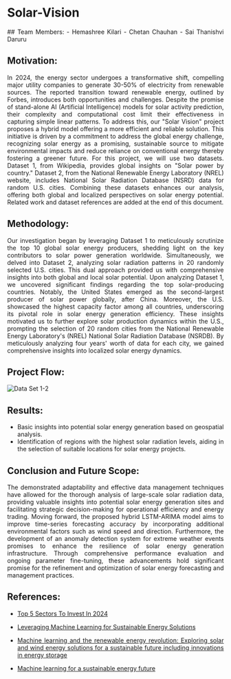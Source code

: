 # Solar-Vision
<div style="text-align: justify;">
## Team Members:
- Hemashree Kilari
- Chetan Chauhan
- Sai Thanishvi Daruru

## Motivation:
In 2024, the energy sector undergoes a transformative shift, compelling major utility companies to generate 30-50% of electricity from renewable sources. The reported transition toward renewable energy, outlined by Forbes, introduces both opportunities and challenges. Despite the promise of stand-alone AI (Artificial Intelligence) models for solar activity prediction, their complexity and computational cost limit their effectiveness in capturing simple linear patterns. To address this, our "Solar Vision" project proposes a hybrid model offering a more efficient and reliable solution. This initiative is driven by a commitment to address the global energy challenge, recognizing solar energy as a promising, sustainable source to mitigate environmental impacts and reduce reliance on conventional energy thereby fostering a greener future. For this project, we will use two datasets. Dataset 1, from Wikipedia, provides global insights on "Solar power by country." Dataset 2, from the National Renewable Energy Laboratory (NREL) website, includes National Solar Radiation Database (NSRD) data for random U.S. cities. Combining these datasets enhances our analysis, offering both global and localized perspectives on solar energy potential. Related work and dataset references are added at the end of this document.

## Methodology:
Our investigation began by leveraging Dataset 1 to meticulously scrutinize the top 10 global solar energy producers, shedding light on the key contributors to solar power generation worldwide. Simultaneously, we delved into Dataset 2, analyzing solar radiation patterns in 20 randomly selected U.S. cities. This dual approach provided us with comprehensive insights into both global and local solar potential. Upon analyzing Dataset 1, we uncovered significant findings regarding the top solar-producing countries. Notably, the United States emerged as the second-largest producer of solar power globally, after China. Moreover, the U.S. showcased the highest capacity factor among all countries, underscoring its pivotal role in solar energy generation efficiency. These insights motivated us to further explore solar production dynamics within the U.S., prompting the selection of 20 random cities from the National Renewable Energy Laboratory's (NREL) National Solar Radiation Database (NSRDB). By meticulously analyzing four years' worth of data for each city, we gained comprehensive insights into localized solar energy dynamics.

## Project Flow:
![Data Set 1-2](https://github.com/SaiThanishvi15/Solar-Vision/assets/110758670/4fee53b3-ddb3-44af-82cc-168c6fed66c9)

## Results:

- Basic insights into potential solar energy generation based on geospatial analysis.
- Identification of regions with the highest solar radiation levels, aiding in the selection of suitable locations for solar energy projects.

## Conclusion and Future Scope:
The demonstrated adaptability and effective data management techniques have allowed for the thorough analysis of large-scale solar radiation data, providing valuable insights into potential solar energy generation sites and facilitating strategic decision-making for operational efficiency and energy trading. Moving forward, the proposed hybrid LSTM-ARIMA model aims to improve time-series forecasting accuracy by incorporating additional environmental factors such as wind speed and direction. Furthermore, the development of an anomaly detection system for extreme weather events promises to enhance the resilience of solar energy generation infrastructure. Through comprehensive performance evaluation and ongoing parameter fine-tuning, these advancements hold significant promise for the refinement and optimization of solar energy forecasting and management practices.

## References:
- [Top 5 Sectors To Invest In 2024](https://www.forbes.com)
- [Leveraging Machine Learning for Sustainable Energy Solutions](https://www.cioapplications.com)
- [Machine learning and the renewable energy revolution: Exploring solar and wind energy solutions for a sustainable future including innovations in energy storage](https://onlinelibrary.wiley.com)
- [Machine learning for a sustainable energy future](https://www.nature.com)

  </div>
